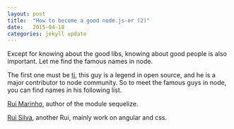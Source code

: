 ```yaml
---
layout: post
title:  "How to become a good node.js-er (2)"
date:   2015-04-18
categories: jekyll update
---
```


Except for knowing about the good libs, knowing about good people is also important. Let me find the famous names in node.

The first one must be [tj], this guy is a legend in open source, and he is a major contributor to node community. So to
meet the famous guys in node, you can find names in his following list.

[Rui Marinho], author of the module sequelize.

[Rui Silva], another Rui, mainly work on angular and css.

[tj]:    https://github.com/tj
[Rui Marinho]:    https://github.com/ruimarinho
[Rui Silva]:    https://github.com/ruipenso